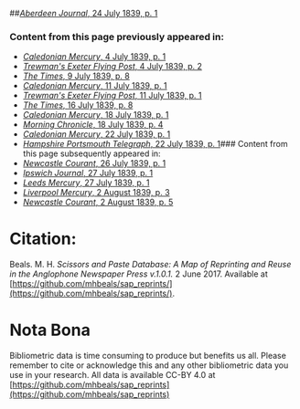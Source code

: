 ##[*Aberdeen Journal*, 24 July 1839, p. 1](https://mhbeals.github.io/sap_html/Aberdeen-Journal/Aberdeen-Journal-24-July-1839-p-1)

### Content from this page previously appeared in:
+ [*Caledonian Mercury*, 4 July 1839, p. 1](https://mhbeals.github.io/sap_html/Caledonian-Mercury/Caledonian-Mercury-4-July-1839-p-1)
+ [*Trewman's Exeter Flying Post*, 4 July 1839, p. 2](https://mhbeals.github.io/sap_html/Trewman's-Exeter-Flying-Post/Trewman's-Exeter-Flying-Post-4-July-1839-p-2)
+ [*The Times*, 9 July 1839, p. 8](https://mhbeals.github.io/sap_html/The-Times/The-Times-9-July-1839-p-8)
+ [*Caledonian Mercury*, 11 July 1839, p. 1](https://mhbeals.github.io/sap_html/Caledonian-Mercury/Caledonian-Mercury-11-July-1839-p-1)
+ [*Trewman's Exeter Flying Post*, 11 July 1839, p. 1](https://mhbeals.github.io/sap_html/Trewman's-Exeter-Flying-Post/Trewman's-Exeter-Flying-Post-11-July-1839-p-1)
+ [*The Times*, 16 July 1839, p. 8](https://mhbeals.github.io/sap_html/The-Times/The-Times-16-July-1839-p-8)
+ [*Caledonian Mercury*, 18 July 1839, p. 1](https://mhbeals.github.io/sap_html/Caledonian-Mercury/Caledonian-Mercury-18-July-1839-p-1)
+ [*Morning Chronicle*, 18 July 1839, p. 4](https://mhbeals.github.io/sap_html/Morning-Chronicle/Morning-Chronicle-18-July-1839-p-4)
+ [*Caledonian Mercury*, 22 July 1839, p. 1](https://mhbeals.github.io/sap_html/Caledonian-Mercury/Caledonian-Mercury-22-July-1839-p-1)
+ [*Hampshire Portsmouth Telegraph*, 22 July 1839, p. 1](https://mhbeals.github.io/sap_html/Hampshire-Portsmouth-Telegraph/Hampshire-Portsmouth-Telegraph-22-July-1839-p-1)### Content from this page subsequently appeared in:
+ [*Newcastle Courant*, 26 July 1839, p. 1](https://mhbeals.github.io/sap_html/Newcastle-Courant/Newcastle-Courant-26-July-1839-p-1)
+ [*Ipswich Journal*, 27 July 1839, p. 1](https://mhbeals.github.io/sap_html/Ipswich-Journal/Ipswich-Journal-27-July-1839-p-1)
+ [*Leeds Mercury*, 27 July 1839, p. 1](https://mhbeals.github.io/sap_html/Leeds-Mercury/Leeds-Mercury-27-July-1839-p-1)
+ [*Liverpool Mercury*, 2 August 1839, p. 3](https://mhbeals.github.io/sap_html/Liverpool-Mercury/Liverpool-Mercury-2-August-1839-p-3)
+ [*Newcastle Courant*, 2 August 1839, p. 5](https://mhbeals.github.io/sap_html/Newcastle-Courant/Newcastle-Courant-2-August-1839-p-5)
                    
# Citation: 

Beals. M. H. *Scissors and Paste Database: A Map of Reprinting and Reuse in the Anglophone Newspaper Press v.1.0.1.* 2 June 2017. Available at [https://github.com/mhbeals/sap_reprints/](https://github.com/mhbeals/sap_reprints/). 
                    
# Nota Bona

Bibliometric data is time consuming to produce but benefits us all. Please remember to cite or acknowledge this and any other bibliometric data you use in your research. All data is available CC-BY 4.0 at [https://github.com/mhbeals/sap_reprints](https://github.com/mhbeals/sap_reprints)